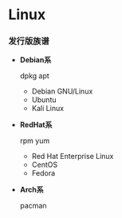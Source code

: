 # Linux

### 发行版族谱

* **Debian系**

  dpkg  apt

  * Debian GNU/Linux
  * Ubuntu
  * Kali Linux

* **RedHat系**

  rpm  yum

  * Red Hat Enterprise Linux
  * CentOS
  * Fedora

* **Arch系**

  pacman